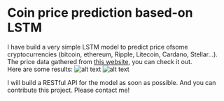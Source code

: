 # Coin price prediction based-on LSTM 
I have build a very simple LSTM model to predict price ofsome cryptocurrencies (bitcoin, ethereum, Ripple, Litecoin, Cardano, Stellar...). The price data gathered from [this website](https://coinmarketcap.com/), you can check it out. <br/>
Here are some results:
![alt text](https://github.com/kcsmta/LSTM_Coin_Prediction/blob/master/Bitcoin.png)
![alt text](https://github.com/kcsmta/LSTM_Coin_Prediction/blob/master/Ethereum.png)

I will build a RESTful API for the model as soon as possible. And you can contribute this project. Please contact me!

